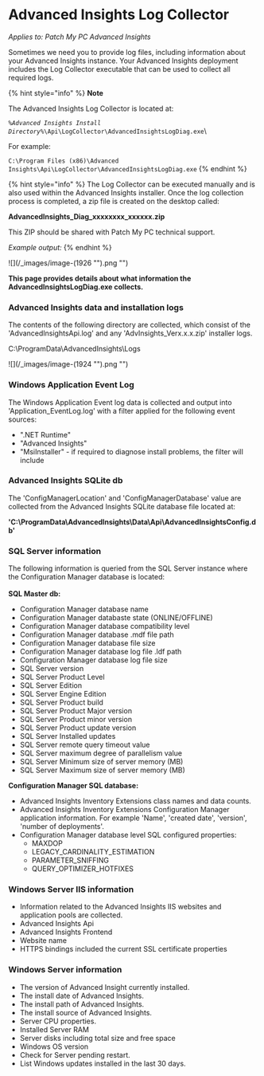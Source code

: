 # Advanced Insights Log Collector

_Applies to: Patch My PC Advanced Insights_

Sometimes we need you to provide log files, including information about your Advanced Insights instance. Your Advanced Insights deployment includes the Log Collector executable that can be used to collect all required logs.

{% hint style="info" %}
**Note**

The Advanced Insights Log Collector is located at:

_`%Advanced Insights Install Directory%`_`\Api\LogCollector\AdvancedInsightsLogDiag.exe`\\

For example:

`C:\Program Files (x86)\Advanced Insights\Api\LogCollector\AdvancedInsightsLogDiag.exe`
{% endhint %}

{% hint style="info" %}
The Log Collector can be executed manually and is also used within the Advanced Insights installer. Once the log collection process is completed, a zip file is created on the desktop called:

**AdvancedInsights\_Diag\_xxxxxxxx\_xxxxxx.zip**

This ZIP should be shared with Patch My PC technical support.

_Example output:_
{% endhint %}

!\[]\(/\_images/image-(1926 "").png "")

**This page provides details about what information the AdvancedInsightsLogDiag.exe collects.**

### Advanced Insights data and installation logs

The contents of the following directory are collected, which consist of the 'AdvancedInsightsApi.log' and any 'AdvInsights\_Verx.x.x.zip' installer logs.

C:\ProgramData\AdvancedInsights\Logs

!\[]\(/\_images/image-(1924 "").png "")

### Windows Application Event Log

The Windows Application Event log data is collected and output into 'Application\_EventLog.log' with a filter applied for the following event sources:

* ".NET Runtime"
* "Advanced Insights"
* "MsiInstaller" - if required to diagnose install problems, the filter will include

### Advanced Insights SQLite db

The 'ConfigManagerLocation' and 'ConfigManagerDatabase' value are collected from the Advanced Insights SQLite database file located at:

**'C:\ProgramData\AdvancedInsights\Data\Api\AdvancedInsightsConfig.db'**

### SQL Server information

The following information is queried from the SQL Server instance where the Configuration Manager database is located:\
\
**SQL Master db:**

* Configuration Manager database name
* Configuration Manager databaste state (ONLINE/OFFLINE)
* Configuration Manager database compatibility level
* Configuration Manager database .mdf file path
* Configuration Manager database file size
* Configuration Manager database log file .ldf path
* Configuration Manager database log file size
* SQL Server version
* SQL Server Product Level
* SQL Server Edition
* SQL Server Engine Edition
* SQL Server Product build
* SQL Server Product Major version
* SQL Server Product minor version
* SQL Server Product update version
* SQL Server Installed updates
* SQL Server remote query timeout value
* SQL Server maximum degree of parallelism value
* SQL Server Minimum size of server memory (MB)
* SQL Server Maximum size of server memory (MB)

**Configuration Manager SQL database:**

* Advanced Insights Inventory Extensions class names and data counts.
* Advanced Insights Inventory Extensions Configuration Manager application information. For example 'Name', 'created date', 'version', 'number of deployments'.
* Configuration Manager database level SQL configured properties:
  * MAXDOP
  * LEGACY\_CARDINALITY\_ESTIMATION
  * PARAMETER\_SNIFFING
  * QUERY\_OPTIMIZER\_HOTFIXES

### Windows Server IIS information

* Information related to the Advanced Insights IIS websites and application pools are collected.
* Advanced Insights Api
* Advanced Insights Frontend
* Website name
* HTTPS bindings included the current SSL certificate properties

### Windows Server information

* The version of Advanced Insight currently installed.
* The install date of Advanced Insights.
* The install path of Advanced Insights.
* The install source of Advanced Insights.
* Server CPU properties.
* Installed Server RAM
* Server disks including total size and free space
* Windows OS version
* Check for Server pending restart.
* List Windows updates installed in the last 30 days.
